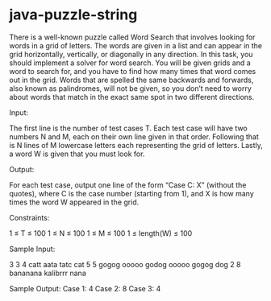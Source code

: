 # java-puzzle-string

There is a well-known puzzle called Word Search that involves looking for words in a grid of letters.
The words are given in a list and can appear in the grid horizontally, vertically, or diagonally in any direction.
In this task, you should implement a solver for word search. You will be given grids and a word to search for,
and you have to find how many times that word comes out in the grid. Words that are spelled the same backwards and forwards,
also known as palindromes, will not be given, so you don’t need to worry about words that match in the exact same spot in two different directions.

Input:

The first line is the number of test cases T. Each test case will have two numbers N and M, each on their own line given in that order.
Following that is N lines of M lowercase letters each representing the grid of letters. Lastly, a word W is given that you must look for.

Output:

For each test case, output one line of the form “Case C: X” (without the quotes), where C is the case number (starting from 1),
and X is how many times the word W appeared in the grid.

Constraints:

1 ≤ T ≤ 100
1 ≤ N ≤ 100
1 ≤ M ≤ 100
1 ≤ length(W) ≤ 100

Sample Input:

3
3
4
catt
aata
tatc
cat
5
5
gogog
ooooo
godog
ooooo
gogog
dog
2
8
bananana
kalibrrr
nana

Sample Output:
Case 1: 4
Case 2: 8
Case 3: 4
